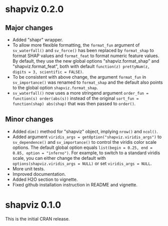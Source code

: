 # shapviz 0.2.0

## Major changes

- Added "shapr" wrapper.
- To allow more flexible formatting, the `format_fun` argument of `sv_waterfall()` and `sv_force()` has been replaced by `format_shap` to format SHAP values and `format_feat` to format numeric feature values. By default, they use the new global options "shapviz.format_shap" and "shapviz.format_feat", both with default `function(z) prettyNum(z, digits = 3, scientific = FALSE)`.
- To be consistent with above change, the argument `format_fun` in `sv_importance()` was renamed to `format_shap` and the default also points to the global option `shapviz.format_shap`.
- `sv_waterfall()` now uses a more stringend argument `order_fun = function(s) order(abs(s))` instead of the original `sort_fun = function(shap) abs(shap)` that was then passed to `order()`.

## Minor changes

- Added `dim()` method for "shapviz" object, implying `nrow()` and `ncol()`.
- Added argument `viridis_args = getOption("shapviz.viridis_args")` to `sv_dependence()` and `sv_importance()` to control the viridis color scale options. The default global option equals `list(begin = 0.25, end = 0.85, option = "inferno")`. For example, to switch to a standard viridis scale, you can either change the default with `options(shapviz.viridis_args = NULL)` 
or set `viridis_args = NULL`.
- More unit tests.
- Improved documentation.
- Added H2O section to vignette.
- Fixed github installation instruction in README and vignette.

# shapviz 0.1.0

This is the initial CRAN release.
